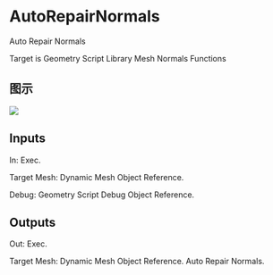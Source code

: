 # AutoRepairNormals

Auto Repair Normals

Target is Geometry Script Library Mesh Normals Functions

## 图示

![]($-20221218-19122087.png)

## Inputs

In: Exec.

Target Mesh: Dynamic Mesh Object Reference.

Debug: Geometry Script Debug Object Reference.  

## Outputs

Out: Exec.

Target Mesh: Dynamic Mesh Object Reference. Auto Repair Normals.

